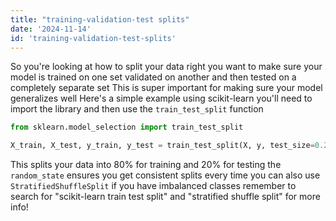 ```yaml
---
title: "training-validation-test splits"
date: '2024-11-14'
id: 'training-validation-test-splits'
---
```


So you're looking at how to split your data right  you want to make sure your model is trained on one set validated on another and then tested on a completely separate set  This is super important for making sure your model generalizes well  Here's a simple example using scikit-learn  you'll need to import the library and then use the `train_test_split` function  

```python
from sklearn.model_selection import train_test_split

X_train, X_test, y_train, y_test = train_test_split(X, y, test_size=0.2, random_state=42)
```

This splits your data into 80% for training and 20% for testing  the `random_state` ensures you get consistent splits every time  you can also use `StratifiedShuffleSplit` if you have imbalanced classes  remember to search for "scikit-learn train test split" and "stratified shuffle split" for more info!
